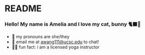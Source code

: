 # README

### Hello! My name is Amelia and I love my cat, bunny 🐈‍⬛🐰
- 🫶 my pronouns are she/they
- 📧 email me at awang111@ucsc.edu to chat!
- 🧘‍♀️ fun fact: i am a licensed yoga instructor 
